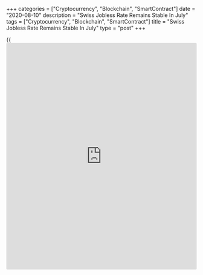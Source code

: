 +++
categories = ["Cryptocurrency", "Blockchain", "SmartContract"]
date = "2020-08-10"
description = "Swiss Jobless Rate Remains Stable In July"
tags = ["Cryptocurrency", "Blockchain", "SmartContract"]
title = "Swiss Jobless Rate Remains Stable In July"
type = "post"
+++

{{<iframe id="large-banner" src="https://www.bounty.group/#slide=3.0" width="100%" height="600" scrolling="no" style="border: 0px solid rgb(216, 221, 230); border-radius: 3px;">}}

Switzerland's unemployment rate remained unchanged in July, data from
the State Secretariat for Economic Affairs, or SECO, showed on Monday.

The jobless rate came in at seasonally adjusted 3.3 percent in July,
unchanged from June. Economists had forecast the rate to rise to 3.6
percent.

On an unadjusted basis, the unemployment rate held steady at 3.2 percent
in July. The expected rate was 3.4 percent.

The number of registered unemployed decreased by 1,419 from the previous
month to 148,870 in July.

The unemployment rate among youth aged between 15 and 24 advanced to 3.4
percent from 3.3 percent in June.

For comments and feedback [contact](https://www.playgroundfx.com/contact/): editorial@rtt[news](https://www.letsplayfx.com/blog/forex-news-website/).com

[Economic News][1]

 **What parts of the world are seeing the best (and worst) economic
performances lately? Click[here][2] to check out our [Econ Scorecard][2]
and find out! See up-to-the-moment [ranking](https://www.playgroundfx.com/blog/crypto-exchange-ranking/)s for the best and worst
performers in [GDP][3], [unemployment rate][4], [inflation][5] and much
more.**

   1. www.rtt[news](https://www.letsplayfx.com/blog/forex-news-website/).com/Content/EconomicNews.aspx
   2. www.rtt[news](https://www.letsplayfx.com/blog/forex-news-website/).com/economic-scorecard/world-rank/industrial-production/highest-performance.aspx
   3. www.rtt[news](https://www.letsplayfx.com/blog/forex-news-website/).com/economic-scorecard/world-rank/GDP/highest-performance.aspx
   4. www.rtt[news](https://www.letsplayfx.com/blog/forex-news-website/).com/economic-scorecard/world-rank/unemployment-rate/lowest-performance.aspx
   5. www.rtt[news](https://www.letsplayfx.com/blog/forex-news-website/).com/economic-scorecard/world-rank/CPI/highest-performance.aspx